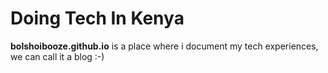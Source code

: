 # Doing Tech In Kenya

**bolshoibooze.github.io** is a place where i document my tech experiences, we can call
it a blog :-)


